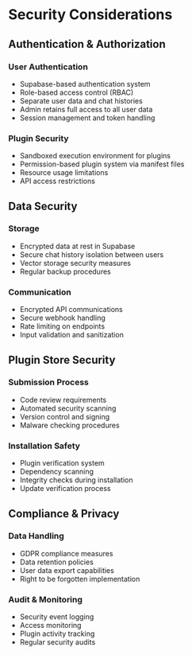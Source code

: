 # Security Considerations

## Authentication & Authorization

### User Authentication
- Supabase-based authentication system
- Role-based access control (RBAC)
- Separate user data and chat histories
- Admin retains full access to all user data
- Session management and token handling

### Plugin Security
- Sandboxed execution environment for plugins
- Permission-based plugin system via manifest files
- Resource usage limitations
- API access restrictions

## Data Security

### Storage
- Encrypted data at rest in Supabase
- Secure chat history isolation between users
- Vector storage security measures
- Regular backup procedures

### Communication
- Encrypted API communications
- Secure webhook handling
- Rate limiting on endpoints
- Input validation and sanitization

## Plugin Store Security

### Submission Process
- Code review requirements
- Automated security scanning
- Version control and signing
- Malware checking procedures

### Installation Safety
- Plugin verification system
- Dependency scanning
- Integrity checks during installation
- Update verification process

## Compliance & Privacy

### Data Handling
- GDPR compliance measures
- Data retention policies
- User data export capabilities
- Right to be forgotten implementation

### Audit & Monitoring
- Security event logging
- Access monitoring
- Plugin activity tracking
- Regular security audits 